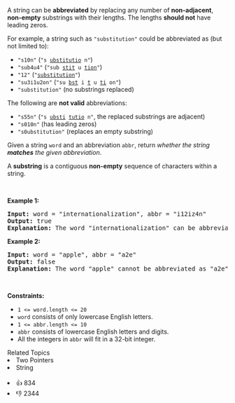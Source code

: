 <p>A string can be <strong>abbreviated</strong> by replacing any number of <strong>non-adjacent</strong>, <strong>non-empty</strong> substrings with their lengths. The lengths <strong>should not</strong> have leading zeros.</p>

<p>For example, a string such as <code>"substitution"</code> could be abbreviated as (but not limited to):</p>

<ul> 
 <li><code>"s10n"</code> (<code>"s <u>ubstitutio</u> n"</code>)</li> 
 <li><code>"sub4u4"</code> (<code>"sub <u>stit</u> u <u>tion</u>"</code>)</li> 
 <li><code>"12"</code> (<code>"<u>substitution</u>"</code>)</li> 
 <li><code>"su3i1u2on"</code> (<code>"su <u>bst</u> i <u>t</u> u <u>ti</u> on"</code>)</li> 
 <li><code>"substitution"</code> (no substrings replaced)</li> 
</ul>

<p>The following are <strong>not valid</strong> abbreviations:</p>

<ul> 
 <li><code>"s55n"</code> (<code>"s <u>ubsti</u> <u>tutio</u> n"</code>, the replaced substrings are adjacent)</li> 
 <li><code>"s010n"</code> (has leading zeros)</li> 
 <li><code>"s0ubstitution"</code> (replaces an empty substring)</li> 
</ul>

<p>Given a string <code>word</code> and an abbreviation <code>abbr</code>, return <em>whether the string <strong>matches</strong> the given abbreviation</em>.</p>

<p>A <strong>substring</strong> is a contiguous <strong>non-empty</strong> sequence of characters within a string.</p>

<p>&nbsp;</p> 
<p><strong class="example">Example 1:</strong></p>

<pre>
<strong>Input:</strong> word = "internationalization", abbr = "i12iz4n"
<strong>Output:</strong> true
<strong>Explanation:</strong> The word "internationalization" can be abbreviated as "i12iz4n" ("i <u>nternational</u> iz <u>atio</u> n").
</pre>

<p><strong class="example">Example 2:</strong></p>

<pre>
<strong>Input:</strong> word = "apple", abbr = "a2e"
<strong>Output:</strong> false
<strong>Explanation:</strong> The word "apple" cannot be abbreviated as "a2e".
</pre>

<p>&nbsp;</p> 
<p><strong>Constraints:</strong></p>

<ul> 
 <li><code>1 &lt;= word.length &lt;= 20</code></li> 
 <li><code>word</code> consists of only lowercase English letters.</li> 
 <li><code>1 &lt;= abbr.length &lt;= 10</code></li> 
 <li><code>abbr</code> consists of lowercase English letters and digits.</li> 
 <li>All the integers in <code>abbr</code> will fit in a 32-bit integer.</li> 
</ul>

<div><div>Related Topics</div><div><li>Two Pointers</li><li>String</li></div></div><br><div><li>👍 834</li><li>👎 2344</li></div>
